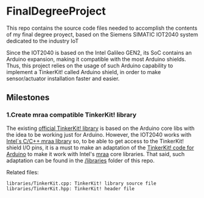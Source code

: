 # FinalDegreeProject
This repo contains the source code files needed to accomplish the contents of my final degree proyect, based on the Siemens SIMATIC IOT2040 system dedicated to the industry IoT

Since the IOT2040 is based on the Intel Galileo GEN2, its SoC contains an Arduino expansion, making it compatible with the most Arduino shields. Thus, this project relies on the usage of such Arduino capability to implement a TinkerKit! called Arduino shield, in order to make sensor/actuator installation faster and easier. 



## Milestones

### 1.Create mraa compatible TinkerKit! library
The existing [official TinkerKit! library](https://github.com/TinkerKit/TinkerKit) is based on the Arduino core libs with the idea to be working just for Arduino. However, the IOT2040 works with [Intel´s C/C++ mraa library](https://iotdk.intel.com/docs/master/mraa/) so, to be able to get access to the TinkerKit! shield I/O pins, it is a must to make an adaptation of the [TinkerKit! code for Arduino](https://github.com/TinkerKit/TinkerKit) to make it work with Intel's [mraa](https://iotdk.intel.com/docs/master/mraa/) core libraries. That said, such adaptation can be found in the [/libraries](https://github.com/bamsbamx/FinalDegreeProject/tree/master/libraries) folder of this repo.

Related files:
```
libraries/TinkerKit.cpp: TinkerKit! library source file
libraries/TinkerKit.hpp: TinkerKit! header file
```
